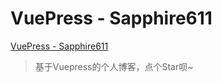 # VuePress - Sapphire611

[VuePress - Sapphire611](http://www.sapphire611.com/)

> 基于Vuepress的个人博客，点个Star呗~